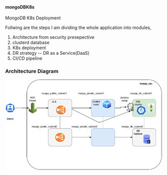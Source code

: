 #### mongoDBK8s
MongoDB K8s Deployment

Follwing are the steps I am dividing the whole application into modules,

1) Architecture from security presepective
2) clusterd database
3) K8s deployment
4) DR strategy -- DR as a Service(DaaS)
5) CI/CD pipeline

### Architecture Diagram
![MongoDB deploy architecture diagram](devops/images/MongoDbCluster.jpg)
